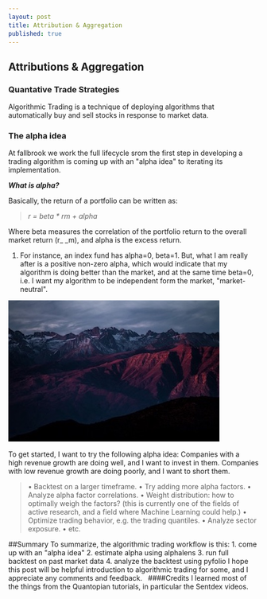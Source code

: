 ```yaml
---
layout: post
title: Attribution & Aggregation
published: true
---
```


## Attributions & Aggregation

### Quantative Trade Strategies

Algorithmic Trading is a technique of deploying algorithms that automatically buy and sell stocks in response to market data. 

### The alpha idea
At fallbrook we work the full lifecycle srom the first step in developing a trading algorithm is coming up with an "alpha idea" to iterating its implementation.

**_What is alpha?_**

Basically, the return of a portfolio can be written as:

> _r = beta * rm + alpha_

Where beta measures the correlation of the portfolio return to the overall market return (r_ _m), and alpha is the excess return. 

1. For instance, an index fund has alpha=0, beta=1. But, what I am really after is a positive non-zero alpha, which would indicate that my algorithm is doing better than the market, and at the same time beta=0, i.e. I want my algorithm to be independent form the market, "market-neutral".


![alt text](/assets/img/mountains.jpg "Logo Title Text 1")

To get started, I want to try the following alpha idea: Companies with a high revenue growth are doing well, and I want to invest in them. Companies with low revenue growth are doing poorly, and I want to short them.


> •	Backtest on a larger timeframe.
	•	Try adding more alpha factors.
	•	Analyze alpha factor correlations.
	•	Weight distribution: how to optimally weigh the factors? (this is currently one of the fields of active research, and a field where Machine Learning could help.)
	•	Optimize trading behavior, e.g. the trading quantiles.
	•	Analyze sector exposure.
	•	etc.

##Summary
To summarize, the algorithmic trading workflow is this:
	1.	come up with an "alpha idea"
	2.	estimate alpha using alphalens
	3.	run full backtest on past market data
	4.	analyze the backtest using pyfolio
I hope this post will be helpful introduction to algorithmic trading for some, and I appreciate any comments and feedback.
 
####Credits
I learned most of the things from the Quantopian tutorials, in particular the Sentdex videos.
